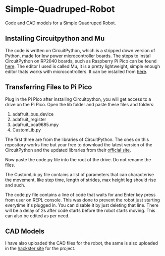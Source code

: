 # Simple-Quadruped-Robot
Code and CAD models for a Simple Quadruped Robot.

## Installing Circuitpython and Mu

The code is written on CircuitPython, which is a stripped down version of Python, made for low power microcontroller boards.
The steps to install CircuitPython on RP2040 boards, such as Raspberry Pi Pico can be found [here](https://learn.adafruit.com/welcome-to-circuitpython/installing-circuitpython).
The editor I used is called Mu, it is a pretty lightweight, simple enough editor thats works with microcontrollers. It can be installed from [here](https://codewith.mu/).

## Transferring Files to Pi Pico
Plug in the Pi Pico after installing Circuitpython, you will get access to a drive on the Pi Pico. Open the lib folder and paste these files and folders:

1. adafruit_bus_device
2. adafruit_register
3. adafruit_pca9685.mpy
4. CustomLib.py

The first three are from the libraries of CircuitPython. The ones on this repository works fine but your free to download the latest version of the CircuitPython and the updated libraries from their [official site](https://circuitpython.org/).

Now paste the code.py file into the root of the drive. Do not rename the files.

The CustomLib.py file contains a list of parameters that can characterise the movement, like step time, length of strides, max height leg should rise and such.

The code.py file contains a line of code that waits for and Enter key press from user on REPL console. This was done to prevent the robot just starting everytime it's plugged in.
You can disable it by just deleting that line. There will be a delay of 2s after code starts before the robot starts moving. This can also be edited as per need.

## CAD Models

I have also uploaded the CAD files for the robot, the same is also uploaded in the [hackster site](https://www.hackster.io/rbnsmathew/simple-quadruped-robot-ebe1fd) for the project.

